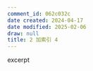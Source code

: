 ```yaml
---
comment_id: 062c032c
date created: 2024-04-17
date modified: 2025-02-06
draw: null
title: 2 加索引 4
---
```

excerpt

<!-- more -->
